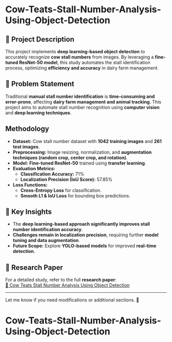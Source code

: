# Cow-Teats-Stall-Number-Analysis-Using-Object-Detection

## 📌 Project Description
This project implements **deep learning-based object detection** to accurately recognize **cow stall numbers** from images. By leveraging a **fine-tuned ResNet-50 model**, this study automates the stall identification process, optimizing **efficiency and accuracy** in dairy farm management.

## 🎯 Problem Statement
Traditional **manual stall number identification** is **time-consuming and error-prone**, affecting **dairy farm management and animal tracking**. This project aims to automate stall number recognition using **computer vision** and **deep learning techniques**.

##  Methodology
- **Dataset:** Cow stall number dataset with **1042 training images** and **261 test images**.
- **Preprocessing:** Image resizing, normalization, and **augmentation techniques (random crop, center crop, and rotation)**.
- **Model:** **Fine-tuned ResNet-50** trained using **transfer learning**.
- **Evaluation Metrics:**  
  - **Classification Accuracy:** 71%  
  - **Localization Precision (IoU Score):** 57.85%  
- **Loss Functions:**  
  - **Cross-Entropy Loss** for classification.  
  - **Smooth L1 & IoU Loss** for bounding box predictions.  

## 🔬 Key Insights
- The **deep learning-based approach significantly improves stall number identification accuracy**.
- **Challenges remain in localization precision**, requiring further **model tuning and data augmentation**.
- **Future Scope:** Explore **YOLO-based models** for improved **real-time detection**.

## 📖 Research Paper
For a detailed study, refer to the full **research paper**:  
[📄 Cow Teats Stall Number Analysis Using Object Detection](https://www.researchgate.net/publication/375866538_Cow_Teats_Stall_Number_Analysis_Using_Object_Detection)

---

Let me know if you need modifications or additional sections. 🚀
# Cow-Teats-Stall-Number-Analysis-Using-Object-Detection
